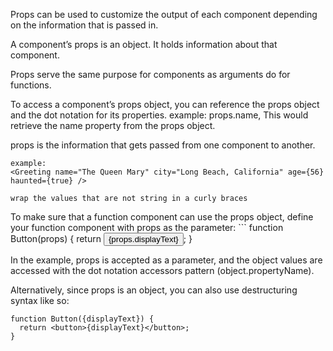 Props can be used to customize the output of each component depending on the information that is passed in.

<p>A component’s props is an object. It holds information about that component.</p>
<p>Props serve the same purpose for components as arguments do for functions.</p>
<p>To access a component’s props object, you can reference the props object and the dot notation for its properties. 
example: props.name, This would retrieve the name property from the props object.
</p>
<p>props is the information that gets passed from one component to another.</P>

```
example:
<Greeting name="The Queen Mary" city="Long Beach, California" age={56} haunted={true} />

wrap the values that are not string in a curly braces
```

<p>To make sure that a function component can use the props object, define your function component with props as the parameter:
```
function Button(props) {
  return <button>{props.displayText}</button>;
}
</p>
<p>In the example, props is accepted as a parameter, and the object values are accessed with the dot notation accessors pattern (object.propertyName).</p>

<p>Alternatively, since props is an object, you can also use destructuring syntax like so:

```
function Button({displayText}) {
  return <button>{displayText}</button>;
}

```

</p>
